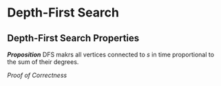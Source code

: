 # Depth-First Search

## Depth-First Search Properties
***Proposition*** DFS makrs all vertices connected to $s$ in time proportional
to the sum of their degrees.

*Proof of Correctness*